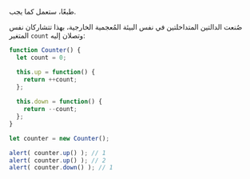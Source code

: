 
طبعًا، ستعمل كما يجب.

صُنعت الدالتين المتداخلتين في نفس البيئة المُعجمية الخارجية، بهذا تتشاركان نفس المتغير `‎count‎` وتصلان إليه:


```js run
function Counter() {
  let count = 0;

  this.up = function() {
    return ++count;
  };
  
  this.down = function() {
    return --count;
  };
}

let counter = new Counter();

alert( counter.up() ); // 1
alert( counter.up() ); // 2
alert( counter.down() ); // 1
```
